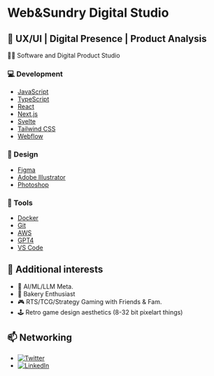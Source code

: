 # Web&Sundry Digital Studio

## 🚀 UX/UI | Digital Presence | Product Analysis
   👨‍💻 Software and Digital Product Studio

### 💻 Development

- [JavaScript](https://www.javascript.com/)
- [TypeScript](https://www.typescriptlang.org/)
- [React](https://reactjs.org/)
- [Next.js](https://nextjs.org/)
- [Svelte](https://svelte.dev/)
- [Tailwind CSS](https://tailwindcss.com/)
- [Webflow](https://webflow.com/)

### 🎨 Design

- [Figma](https://www.figma.com/)
- [Adobe Illustrator](https://www.adobe.com/products/illustrator.html)
- [Photoshop](https://www.adobe.com/products/photoshop.html)

### 🐳 Tools

- [Docker](https://www.docker.com/)
- [Git](https://git-scm.com/)
- [AWS](https://aws.amazon.com/)
- [GPT4](https://openai.com/)
- [VS Code](https://code.visualstudio.com/)

## 🎯 Additional interests

- 🌱 AI/ML/LLM Meta.
- 🧁 Bakery Enthusiast
- 🎮 RTS/TCG/Strategy Gaming with Friends & Fam.
- 🕹 Retro game design aesthetics (8-32 bit pixelart things)

## 📫 Networking

- [![Twitter](https://img.shields.io/badge/-black?style=flat&logo=twitter&logoColor=white&labelColor=black)](https://twitter.com/roody_ws)
- [![LinkedIn](https://img.shields.io/badge/-black?style=flat&logo=linkedin&logoColor=white&labelColor=black)](https://www.linkedin.com/in/adam-rood-47362865/)

